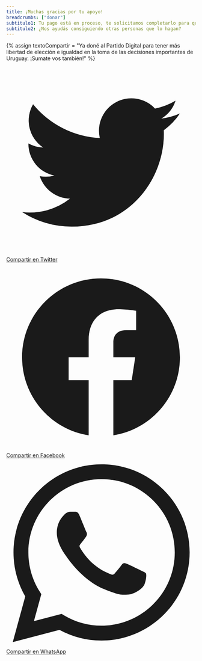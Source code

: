 ```yaml
---
title: ¡Muchas gracias por tu apoyo!
breadcrumbs: ["donar"]
subtitulo1: Tu pago está en proceso, te solicitamos completarlo para que podamos recibir tu apoyo.
subtitulo2: ¿Nos ayudás consiguiendo otras personas que lo hagan?
---
```


{% assign textoCompartir = "Ya doné al Partido Digital para tener más libertad de elección e igualdad en la toma de las decisiones importantes de Uruguay. ¡Sumate vos también!" %}

<p class="flex justify-center space-x-4">
    <a class="inline-flex items-center px-6 py-3 border border-transparent shadow-sm text-base font-medium rounded-md text-white bg-orange-500 hover:bg-orange-700 focus:outline-none focus:ring-2 focus:ring-offset-2 focus:ring-orange-500" href="https://twitter.com/intent/tweet?text={{ textoCompartir | url_encode }}&hashtags=PartidoDigital%2CEntreTodos%2CVot%C3%A1PorVos&url={{ 'https://partidodigital.org.uy/donar' | url_encode }}&via=PDigitalUY">
        <svg class="-ml-0.5 mr-2 h-6 w-6" fill="currentColor" viewBox="0 0 24 24">
            <path d="M8.29 20.251c7.547 0 11.675-6.253 11.675-11.675 0-.178 0-.355-.012-.53A8.348 8.348 0 0022 5.92a8.19 8.19 0 01-2.357.646 4.118 4.118 0 001.804-2.27 8.224 8.224 0 01-2.605.996 4.107 4.107 0 00-6.993 3.743 11.65 11.65 0 01-8.457-4.287 4.106 4.106 0 001.27 5.477A4.072 4.072 0 012.8 9.713v.052a4.105 4.105 0 003.292 4.022 4.095 4.095 0 01-1.853.07 4.108 4.108 0 003.834 2.85A8.233 8.233 0 012 18.407a11.616 11.616 0 006.29 1.84"></path>
        </svg>
    Compartir en Twitter
    </a>
    <a class="inline-flex items-center px-6 py-3 border border-transparent shadow-sm text-base font-medium rounded-md text-white bg-orange-500 hover:bg-orange-700 focus:outline-none focus:ring-2 focus:ring-offset-2 focus:ring-orange-500" href="https://www.facebook.com/sharer/sharer.php?u={{ 'https://partidodigital.org.uy/mensaje/apoyo/exitoso?compartido' | url_encode }}">
        <svg class="-ml-0.5 mr-2 h-6 w-6" fill="currentColor" viewBox="0 0 24 24">
            <path fill-rule="evenodd" d="M22 12c0-5.523-4.477-10-10-10S2 6.477 2 12c0 4.991 3.657 9.128 8.438 9.878v-6.987h-2.54V12h2.54V9.797c0-2.506 1.492-3.89 3.777-3.89 1.094 0 2.238.195 2.238.195v2.46h-1.26c-1.243 0-1.63.771-1.63 1.562V12h2.773l-.443 2.89h-2.33v6.988C18.343 21.128 22 16.991 22 12z" clip-rule="evenodd"></path>
        </svg>
    Compartir en Facebook
    </a>
    <a class="inline-flex items-center px-6 py-3 border border-transparent shadow-sm text-base font-medium rounded-md text-white bg-orange-500 hover:bg-orange-700 focus:outline-none focus:ring-2 focus:ring-offset-2 focus:ring-orange-500" href="https://wa.me/?text={{ textoCompartir | url_encode }}%20{{ 'https://partidodigital.org.uy/donar' | url_encode }}">
        <svg class="-ml-0.5 mr-2 h-6 w-6" fill="currentColor" viewBox="-23 -21 682 682.66669" xmlns="http://www.w3.org/2000/svg"><path d="m544.386719 93.007812c-59.875-59.945312-139.503907-92.9726558-224.335938-93.007812-174.804687 0-317.070312 142.261719-317.140625 317.113281-.023437 55.894531 14.578125 110.457031 42.332032 158.550781l-44.992188 164.335938 168.121094-44.101562c46.324218 25.269531 98.476562 38.585937 151.550781 38.601562h.132813c174.785156 0 317.066406-142.273438 317.132812-317.132812.035156-84.742188-32.921875-164.417969-92.800781-224.359376zm-224.335938 487.933594h-.109375c-47.296875-.019531-93.683594-12.730468-134.160156-36.742187l-9.621094-5.714844-99.765625 26.171875 26.628907-97.269531-6.269532-9.972657c-26.386718-41.96875-40.320312-90.476562-40.296875-140.28125.054688-145.332031 118.304688-263.570312 263.699219-263.570312 70.40625.023438 136.589844 27.476562 186.355469 77.300781s77.15625 116.050781 77.132812 186.484375c-.0625 145.34375-118.304687 263.59375-263.59375 263.59375zm144.585938-197.417968c-7.921875-3.96875-46.882813-23.132813-54.148438-25.78125-7.257812-2.644532-12.546875-3.960938-17.824219 3.96875-5.285156 7.929687-20.46875 25.78125-25.09375 31.066406-4.625 5.289062-9.242187 5.953125-17.167968 1.984375-7.925782-3.964844-33.457032-12.335938-63.726563-39.332031-23.554687-21.011719-39.457031-46.960938-44.082031-54.890626-4.617188-7.9375-.039062-11.8125 3.476562-16.171874 8.578126-10.652344 17.167969-21.820313 19.808594-27.105469 2.644532-5.289063 1.320313-9.917969-.664062-13.882813-1.976563-3.964844-17.824219-42.96875-24.425782-58.839844-6.4375-15.445312-12.964843-13.359374-17.832031-13.601562-4.617187-.230469-9.902343-.277344-15.1875-.277344-5.28125 0-13.867187 1.980469-21.132812 9.917969-7.261719 7.933594-27.730469 27.101563-27.730469 66.105469s28.394531 76.683594 32.355469 81.972656c3.960937 5.289062 55.878906 85.328125 135.367187 119.648438 18.90625 8.171874 33.664063 13.042968 45.175782 16.695312 18.984374 6.03125 36.253906 5.179688 49.910156 3.140625 15.226562-2.277344 46.878906-19.171875 53.488281-37.679687 6.601563-18.511719 6.601563-34.375 4.617187-37.683594-1.976562-3.304688-7.261718-5.285156-15.183593-9.253906zm0 0" fill-rule="evenodd"/></svg>
    Compartir en WhatsApp
    </a>
</p>

<script>
    if(document.location.search.indexOf("compartido") > 0) {
        window.location = "/donar";
    }
</script>